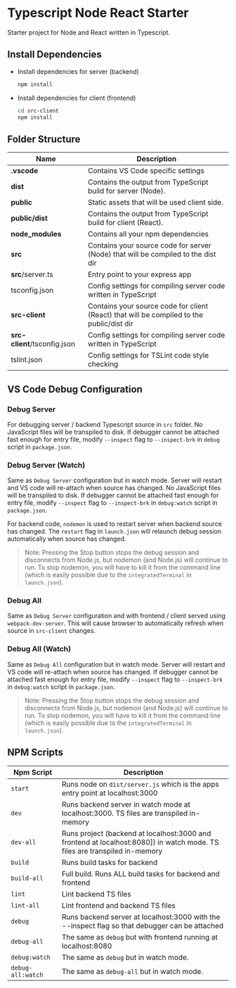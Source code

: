# Typescript Node React Starter

Starter project for Node and React written in Typescript.

## Install Dependencies

* Install dependencies for server (backend)

  ```bash
  npm install
  ```

* Install dependencies for client (frontend)

  ```bash
  cd src-client
  npm install
  ```

## Folder Structure

| Name | Description |
| ------------------------ | ------------------------------------------------------------------------------------------ |
| **.vscode**              | Contains VS Code specific settings                                                         |
| **dist**                 | Contains the output from TypeScript build for server (Node).                               |
| **public**               | Static assets that will be used client side.                                               |
| **public/dist**          | Contains the output from TypeScript build for client (React).                              |
| **node_modules**         | Contains all your npm dependencies                                                         |
| **src**                  | Contains your source code for server (Node) that will be compiled to the dist dir          |
| **src**/server.ts        | Entry point to your express app                                                            |
| tsconfig.json            | Config settings for compiling server code written in TypeScript                            |
| **src-client**           | Contains your source code for client (React) that will be compiled to the public/dist dir  |
| **src-client**/tsconfig.json | Config settings for compiling server code written in TypeScript                     |
| tslint.json              | Config settings for TSLint code style checking                                             |

## VS Code Debug Configuration

### Debug Server

For debugging server / backend Typescript source in `src` folder. No JavaScript files will be transpiled to disk.
If debugger cannot be attached fast enough for entry file, modify `--inspect` flag to `--inspect-brk` in `debug` script in `package.json`.

### Debug Server (Watch)

Same as `Debug Server` configuration but in watch mode. Server will restart and VS code will re-attach when source has changed.
No JavaScript files will be transpiled to disk.
If debugger cannot be attached fast enough for entry file, modify `--inspect` flag to `--inspect-brk` in `debug:watch` script in `package.json`.

For backend code, `nodemon` is used to restart server when backend source has changed.
The `restart` flag in `launch.json` will relaunch debug session automatically when source has changed.
> Note: Pressing the Stop button stops the debug session and disconnects from Node.js, but nodemon (and Node.js) will continue to run. To stop nodemon, you will have to kill it from the command line (which is easily possible due to the `integratedTerminal` in `launch.json`).

### Debug All

Same as `Debug Server` configuration and with frontend / client served using `webpack-dev-server`. This will cause browser to automatically refresh when source in `src-client` changes.

### Debug All (Watch)

Same as `Debug All` configuration but in watch mode. Server will restart and VS code will re-attach when source has changed.
If debugger cannot be attached fast enough for entry file, modify `--inspect` flag to `--inspect-brk` in `debug:watch` script in `package.json`.

> Note: Pressing the Stop button stops the debug session and disconnects from Node.js, but nodemon (and Node.js) will continue to run. To stop nodemon, you will have to kill it from the command line (which is easily possible due to the `integratedTerminal` in `launch.json`).

## NPM Scripts

| Npm Script | Description |
| ------------------- | ------------------------------------------------------------------------------------------------- |
| `start`             | Runs node on `dist/server.js` which is the apps entry point at localhost:3000                     |
| `dev`               | Runs backend server in watch mode at localhost:3000. TS files are transpiled in-memory            |
| `dev-all`           | Runs project (backend at localhost:3000 and frontend at localhost:8080]) in watch mode. TS files are transpiled in-memory |
| `build`             | Runs build tasks for backend                                                                      |
| `build-all`         | Full build. Runs ALL build tasks for backend and frontend                                         |
| `lint`              | Lint backend TS files                                                                             |
| `lint-all`          | Lint frontend and backend TS files                                                                |
| `debug`             | Runs backend server at localhost:3000 with the --inspect flag so that debugger can be attached    |
| `debug-all`         | The same as `debug` but with frontend running at localhost:8080                                   |
| `debug:watch`       | The same as `debug` but in watch mode.                                                            |
| `debug-all:watch`   | The same as `debug-all` but in watch mode.                                                        |
